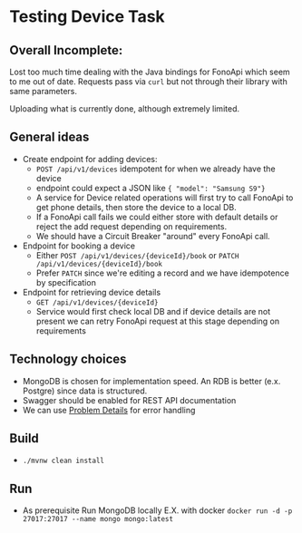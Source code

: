 # Testing Device Task

##  Overall Incomplete:
Lost too much time dealing with the Java bindings for FonoApi which seem to me out of date.
Requests pass via `curl` but not through their library with same parameters.

Uploading what is currently done, although extremely limited.

## General ideas
 * Create endpoint for adding devices: 
   * `POST /api/v1/devices` idempotent for when we already have the device
   * endpoint could expect a JSON like `{ "model": "Samsung S9"}`
   * A service for Device related operations will first try to call FonoApi to get phone details,
   then store the device to a local DB.
   * If a FonoApi call fails we could either store with default details or
   reject the add request depending on requirements.
   * We should have a Circuit Breaker "around" every FonoApi call.  
 * Endpoint for booking a device
   * Either `POST /api/v1/devices/{deviceId}/book` or `PATCH /api/v1/devices/{deviceId}/book`
   * Prefer `PATCH` since we're editing a record and we have idempotence by specification
 * Endpoint for retrieving device details
   * `GET /api/v1/devices/{deviceId}`
   * Service would first check local DB and if device details are not present
   we can retry FonoApi request at this stage depending on requirements
   
## Technology choices
  * MongoDB is chosen for implementation speed. 
  An RDB is better (e.x. Postgre) since data is structured.
  * Swagger should be enabled for REST API documentation
  * We can use [Problem Details](https://tools.ietf.org/html/rfc7807) for error handling
  
## Build
  * `./mvnw clean install`

## Run
  * As prerequisite Run MongoDB locally E.X. with docker `docker run -d -p 27017:27017 --name mongo mongo:latest` 
